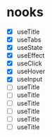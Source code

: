 # nooks

- [x] useTitle
- [x] useTabs
- [x] useState
- [x] useEffect
- [x] useClick
- [x] useHover
- [x] useInput
- [ ] useTitle
- [ ] useTitle
- [ ] useTitle
- [ ] useTitle
- [ ] useTitle
- [ ] useTitle
